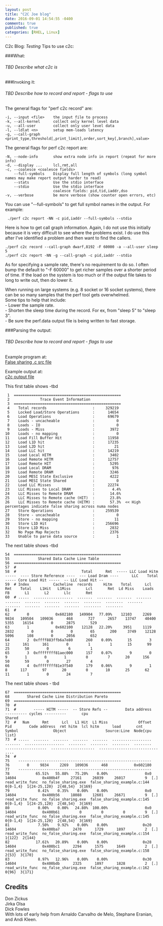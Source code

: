 ```yaml
---
layout: post
title: "C2C Joe blog"
date: 2016-09-01 14:54:55 -0400
comments: true
published: true
categories: [RHEL, Linux]
---
```

C2c Blog: *Testing* 
Tips to use c2c:

###What:
######  TBD Describe what c2c is  

###Invoking it:
###### TBD Describe how to record and report - flags to use 

The general flags for "perf c2c record" are:

    -i, --input <file>    the input file to process
    -k, --all-kernel      collect only kernel level data
    -u, --all-user        collect only user level data
    -l, --ldlat <n>       setup mem-loads latency
    -g, --call-graph <print_type,threshold[,print_limit],order,sort_key[,branch],value>


The general flags for perf c2c report are:

    -N, --node-info       show extra node info in report (repeat for more info)
    -d, --display ...     lcl,rmt,all
    -c, --coalesce <coalesce fields>
        --full-symbols    Display full length of symbols (long symbol names may make report output harder to read)
        --stats           Use the stdio interface
        --stdio           Use the stdio interface
                          coalesce fields: pid,tid,iaddr,dso
    -v, --verbose         be more verbose (show counter open errors, etc)



You can use "--full-symbols" to get full symbol names in the output.  For example:

     ./perf c2c report -NN -c pid,iaddr --full-symbols --stdio 


Here is how to get call graph information.  Again, I do not use this initially
because it is very difficult to see where the problems exist. 
I do use this after I've identified a problem and then want to find the callers.

    ./perf c2c record --call-graph dwarf,8192 -F 60000 -a --all-user sleep 5
    ./perf c2c report -NN -g --call-graph -c pid,iaddr --stdio 

   As for specifying a sample rate, there's no requirement to do so.  I often 
   bump the default to "-F 60000" to get richer samples over a shorter period of time.  If the load on the system 
   is too much or if the output file takes to long to write out, then do lower it.

   When running on large systems (e.g. 8 socket or 16 socket systems), there can be
   so many samples that the perf tool gets overwhelmed.  
   Some tips to help that include:  
    - Lower the sample rate.  
    - Shorten the sleep time during the record.  For ex, from "sleep 5" to "sleep 3".  
    - Be sure the perf.data output file is being written to fast storage.  


###Parsing the output:
###### TBD Describe how to record and report - flags to use 
Example program at:  
  [False sharing .c src file](https://github.com/joemario/c2c_blog/blob/master/false_sharing_example.c)

Example output at:  
  [c2c output file](https://github.com/joemario/c2c_blog/blob/master/c2c_example_report.out)

This first table shows -tbd

     1  =================================================
     2              Trace Event Information
     3  =================================================
     4    Total records                     :     329219
     5    Locked Load/Store Operations      :      14654
     6    Load Operations                   :      69679
     7    Loads - uncacheable               :          0
     8    Loads - IO                        :          0
     9    Loads - Miss                      :       3972
    10    Loads - no mapping                :          0
    11    Load Fill Buffer Hit              :      11958
    12    Load L1D hit                      :      17235
    13    Load L2D hit                      :         21
    14    Load LLC hit                      :      14219
    15    Load Local HITM                   :       3402
    16    Load Remote HITM                  :      12757
    17    Load Remote HIT                   :       5295
    18    Load Local DRAM                   :        976
    19    Load Remote DRAM                  :       3246
    20    Load MESI State Exclusive         :       4222
    21    Load MESI State Shared            :          0
    22    Load LLC Misses                   :      22274
    23    LLC Misses to Local DRAM          :        4.4%
    24    LLC Misses to Remote DRAM         :       14.6%
    25    LLC Misses to Remote cache (HIT)  :       23.8%
    26    LLC Misses to Remote cache (HITM) :       57.3%  << High percentages indicate false sharing across numa nodes
    27    Store Operations                  :     259539
    28    Store - uncacheable               :          0
    29    Store - no mapping                :         11
    30    Store L1D Hit                     :     256696
    31    Store L1D Miss                    :       2832
    32    No Page Map Rejects               :       2376
    33    Unable to parse data source       :          1

The next table shows -tbd
 
    54	=================================================
    55	           Shared Data Cache Line Table          
    56	=================================================
    57	#
    58	#                              Total      Rmt  ----- LLC Load Hitm -----  ---- Store Reference ----  --- Load Dram ----      LLC    Total  ----- Core Load Hit -----  -- LLC Load Hit --
    59	# Index           Cacheline  records     Hitm    Total      Lcl      Rmt    Total    L1Hit   L1Miss       Lcl       Rmt  Ld Miss    Loads       FB       L1       L2       Llc       Rmt
    60	# .....  ..................  .......  .......  .......  .......  .......  .......  .......  .......  ........  ........  .......  .......  .......  .......  .......  ........  ........
    61	#
    62	      0            0x602180   149904   77.09%    12103     2269     9834   109504   109036      468       727      2657    13747    40400     5355    16154        0      2875       529
    63	      1            0x602100    12128   22.20%     3951     1119     2832        0        0        0        65       200     3749    12128     5096      108        0      2056       652
    64	      2  0xffff883ffb6a7e80      260    0.09%       15        3       12      161      161        0         1         1       15       99       25       50        0         6         1
    65	      3  0xffffffff81aec000      157    0.07%        9        0        9        1        0        1         0         7       20      156       50       59        0        27         4
    66	      4  0xffffffff81e3f540      179    0.06%        9        1        8      117       97       20         0        10       25       62       11        1        0        24         7

The next table shows - tbd

    67	=================================================
    68	      Shared Cache Line Distribution Pareto      
    69	=================================================
    70	#
    71	#        ----- HITM -----  -- Store Refs --        Data address                               ---------- cycles ----------       cpu                                     Shared                                   
    72	#   Num      Rmt      Lcl   L1 Hit  L1 Miss              Offset      Pid        Code address  rmt hitm  lcl hitm      load       cnt               Symbol                Object                  Source:Line  Node{cpu list}
    73	# .....  .......  .......  .......  .......  ..................  .......  ..................  ........  ........  ........  ........  ...................  ....................  ...........................  ....
    74	#
    75	  -------------------------------------------------------------
    76	      0     9834     2269   109036      468            0x602180
    77	  -------------------------------------------------------------
    78	          65.51%   55.88%   75.20%    0.00%                 0x0    14604            0x400b4f     27161     26039     26017         9  [.] read_write_func  no_false_sharing.exe  false_sharing_example.c:144   0{0-1,4}  1{24-25,120}  2{48,54}  3{169}
    79	           0.41%    0.35%    0.00%    0.00%                 0x0    14604            0x400b56     18088     12601     26671         9  [.] read_write_func  no_false_sharing.exe  false_sharing_example.c:145   0{0-1,4}  1{24-25,120}  2{48,54}  3{169}
    80	           0.00%    0.00%   24.80%  100.00%                 0x0    14604            0x400b61         0         0         0         9  [.] read_write_func  no_false_sharing.exe  false_sharing_example.c:145   0{0-1,4}  1{24-25,120}  2{48,54}  3{169}
    81	           7.50%    9.92%    0.00%    0.00%                0x20    14604            0x400ba7      2470      1729      1897         2  [.] read_write_func  no_false_sharing.exe  false_sharing_example.c:154   1{122}  2{144}
    82	          17.61%   20.89%    0.00%    0.00%                0x28    14604            0x400bc1      2294      1575      1649         2  [.] read_write_func  no_false_sharing.exe  false_sharing_example.c:158   2{53}  3{170}
    83	           8.97%   12.96%    0.00%    0.00%                0x30    14604            0x400bdb      2325      1897      1828         2  [.] read_write_func  no_false_sharing.exe  false_sharing_example.c:162   0{96}  3{171}
       




## Credits
Don Zickus  
Jirka Olsa  
Dick Fowles  
With lots of early help from Arnaldo Carvalho de Melo, Stephane Eranian, and Andi Kleen.  

<!---
This is a blog
### testing
# 
`<addr testing embedded i code>`   
`<addr testing embedded i code>`   
```javascript
Testingissssssssssssssssss   sssssssssssssssssss  sssssssssssssssssssssssssssssssssssssssssssssssssssssssssssssssssssssssssssssssssssssssssssssssssssssssssssssss  ssssssssssssssssssssssssssssssssssssssssss dddddddddddddddddddddddddddddddddddddddddddddddddddd

```
Inline `code` has `back-ticks around` it.

I think you should use an

[I'm an inline-style link](https://www.google.com)


Emphasis, aka italics, with *asterisks* or _underscores_.

Strong emphasis, aka bold, with **asterisks** or __underscores__.

Combined emphasis with **asterisks and _underscores_**.

Strikethrough uses two tildes. ~~Scratch this.~~

-->
